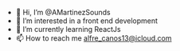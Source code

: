 - 👋 Hi, I’m @AMartinezSounds
- 👀 I’m interested in a front end development
- 🌱 I’m currently learning ReactJs
- 📫 How to reach me alfre_canos13@icloud.com

<!---
AMartinezSounds/AMartinezSounds is a ✨ special ✨ repository because its `README.md` (this file) appears on your GitHub profile.
You can click the Preview link to take a look at your changes.
--->
